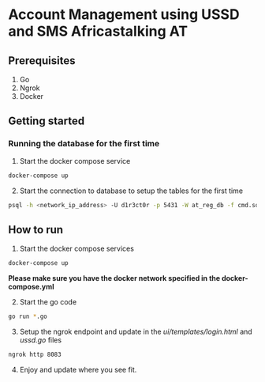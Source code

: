 # Account Management using USSD and SMS Africastalking AT

## Prerequisites

1. Go 
2. Ngrok
3. Docker 

## Getting started

### Running the database for the first time

1. Start the docker compose service
```sh
docker-compose up
```

2. Start the connection to database to setup the tables for the first time
```sh
psql -h <network_ip_address> -U d1r3ct0r -p 5431 -W at_reg_db -f cmd.sql
```

## How to run

1. Start the docker compose services
```sh
docker-compose up
```
**Please make sure you have the docker network specified in the docker-compose.yml**

2. Start the go code
```sh
go run *.go
```
3. Setup the ngrok endpoint and update in the *ui/templates/login.html* and *ussd.go* files 
```sh
ngrok http 8083
```
4. Enjoy and update where you see fit.
